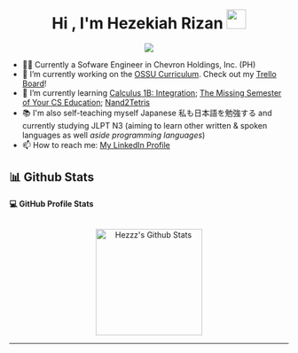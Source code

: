 <h1 align="center">Hi , I'm Hezekiah Rizan <img src="https://media.giphy.com/media/hvRJCLFzcasrR4ia7z/giphy.gif" width="35"></h1>
<p align="center">
  <a href="https://github.com/DenverCoder1/readme-typing-svg"><img src="https://readme-typing-svg.herokuapp.com?lines=Software%20Engineer;Always%20learning%20new%20things;Currently%20learning%20Calculus%201B%3a%20Integration&center=true&width=500&height=50"></a>
</p>

- 🧑‍💻 Currently a Sofware Engineer in Chevron Holdings, Inc. (PH)
- 🔭 I’m currently working on the [OSSU Curriculum](https://github.com/ossu/computer-science). Check out my [Trello Board](https://trello.com/b/8hant1fj/ossu-cs)!<!--- 🤖 Did my internship (virtual) at National Chung Cheng University, Taiwan (student intern in learning applications of Computer Vision: 3D skeleton pose estimation) & did my 2nd cycle at Chevron Holdings, Inc. as a Software Engineer Intern -->
- 🌱 I’m currently learning [Calculus 1B: Integration](https://openlearninglibrary.mit.edu/courses/course-v1:MITx+18.01.2x+3T2019/about); [The Missing Semester of Your CS Education](https://missing.csail.mit.edu/); [Nand2Tetris](https://www.coursera.org/learn/build-a-computer)
- 📚 I'm also self-teaching myself Japanese 私も日本語を勉強する and currently studying JLPT N3 (aiming to learn other written & spoken languages as well *aside programming languages*) 
- 📫 How to reach me: [My LinkedIn Profile](https://www.linkedin.com/in/hezekiah-john-rizan-58511b1b7/)

## 📊 Github Stats

  <summary><b>💻 GitHub Profile Stats</b></summary>
  <br/>
  <p align="center">
    <a href="https://github.com/anuraghazra/github-readme-stats"><img alt="Hezzz's Github Stats" src="https://github-readme-stats.vercel.app/api?username=Hezzz&show_icons=true&count_private=true&theme=synthwave" height="192px"/></a>
<br/>
  </p>

----
